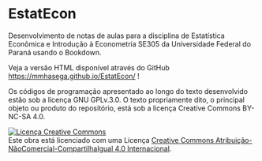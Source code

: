 # EstatEcon
Desenvolvimento de notas de aulas para a disciplina de Estatística Econômica e Introdução à Econometria SE305 da Universidade Federal do Paraná usando o Bookdown.

Veja a versão HTML disponível através do GitHub https://mmhasega.github.io/EstatEcon/ !

Os códigos de programação apresentado ao longo do texto desenvolvido estão sob a licença GNU GPLv.3.0. O texto propriamente dito, o principal objeto ou produto do repositório, está sob a licença Creative Commons BY-NC-SA 4.0.

<a rel="license" href="http://creativecommons.org/licenses/by-nc-sa/4.0/"><img alt="Licença Creative Commons" style="border-width:0" src="https://i.creativecommons.org/l/by-nc-sa/4.0/88x31.png" /></a><br />Este obra está licenciado com uma Licença <a rel="license" href="http://creativecommons.org/licenses/by-nc-sa/4.0/">Creative Commons Atribuição-NãoComercial-CompartilhaIgual 4.0 Internacional</a>.
